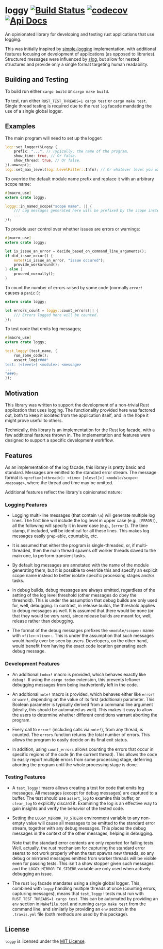 # loggy [![Build Status](https://api.travis-ci.org/orenbenkiki/loggy.svg?branch=master)](https://travis-ci.org/orenbenkiki/loggy) [![codecov](https://codecov.io/gh/orenbenkiki/loggy/branch/master/graph/badge.svg)](https://codecov.io/gh/orenbenkiki/loggy) [![Api Docs](https://docs.rs/loggy/badge.svg)](https://docs.rs/crate/loggy)

An opinionated library for developing and testing rust applications that use logging.

This was initially inspired by [simple-logging](https://github.com/Ereski/simple-logging) implementation, with
additional features focusing on development of applications (as opposed to libraries). Structured messages were
influenced by [slog](https://github.com/slog-rs/slog), but allow for nested structures and provide only a single format
targeting human readability.

## Building and Testing

To build run either `cargo build` or `cargo make build`.

To test, run either `RUST_TEST_THREADS=1 cargo test` or `cargo make test`. Single thread testing is required due to the
rust `log` facade mandating the use of a single global logger.

## Examples

The main program will need to set up the logger:

```rust
log::set_logger(&Loggy {
    prefix: "...", // Typically, the name of the program.
    show_time: true, // Or false.
    show_thread: true, // Or false.
}).unwrap();
log::set_max_level(log::LevelFilter::Info); // Or whatever level you want.
```

To override the default module name prefix and replace it with an arbitrary scope name:

```rust
#[macro_use]
extern crate loggy;

loggy::in_named_scope("scope name", || {
    /// Log messages generated here will be prefixed by the scope instead of the module name.
    ...
});
```

To provide user control over whether issues are errors or warnings:

```rust
#[macro_use]
extern crate loggy;

let is_issue_an_error = decide_based_on_command_line_arguments();
if did_issue_occur() {
    note!(is_issue_an_error, "issue occured");
    provide_workaround();
} else {
    proceed_normally();
}
```

To count the number of errors raised by some code (normally `error!` causes a `panic!`):

```rust
extern crate loggy;

let errors_count = loggy::count_errors(|| {
    /// Errors logged here will be counted.
});
```

To test code that emits log messages;

```rust
#[macro_use]
extern crate loggy;

test_loggy!(test_name, {
    run_some_code();
    assert_log(r###"
test: [<level>] <module>: <message>
...
"###);
});

```

## Motivation

This library was written to support the development of a non-trivial Rust application that uses logging. The
functionality provided here was factored out, both to keep it isolated from the application itself, and in the hope it
might prove useful to others.

Technically, this library is an implementation for the Rust log facade, with a few additional features thrown in. The
implementation and features were designed to support a specific development workflow.

## Features

As an implementation of the log facade, this library is pretty basic and standard. Messages are emitted to the standard
error stream. The message format is `<prefix>[<thread>]: <time> [<level]>] <module/scope>: <message>`, where the thread
and time may be omitted.

Additional features reflect the library's opinionated nature:

### Logging Features

* Logging multi-line messages (that contain `\n`) will generate multiple log lines. The first line will include the log
  level in upper case (e.g., `[ERROR]`), all the following will specify it in lower case (e.g., `[error]`). The time
  stamp, if included, will be identical for all these lines. This makes log messages easily `grep`-able, countable, etc.

* It is assumed that either the program is single-threaded, or, if multi-threaded, then the main thread spawns off
  worker threads slaved to the main one, to perform transient tasks.

* By default log messages are annotated with the name of the module generating them, but it is possible to override this
  and specify an explicit scope name instead to better isolate specific processing stages and/or tasks.

* In debug builds, debug messages are always emitted, regardless of the setting of the log level threshold (other
  messages do obey the threshold). This is under the assumption that debug builds are only used for, well, debugging. In
  contrast, in release builds, the threshold applies to debug messages as well. It is assumed that there would be none
  (or that they would be very rare), since release builds are meant for, well, release rather than debugging.

* The format of the debug messages prefixes the `<module/scope>:` name with `<file>:<line>:`. This is under the
  assumption that such messages would hardly ever be seen by users. Developers, on the other hand, would benefit from
  having the exact code location generating each debug message.

### Development Features

* An additional `todox!` macro is provided, which behaves exactly like `debug!`. If using the `cargo todox` extension,
  this prevents leftover debugging messages from being inadvertently left in the code.

* An additional `note!` macro is provided, which behaves either like `error!` or `warn!`, depending on the value of its
  first (additional) parameter. This Boolean parameter is typically derived from a command line argument (ideally, this
  should be automated as well). This makes it easy to allow the users to determine whether different conditions warrant
  aborting the program.

* Every call to `error!` (including calls via `note!`), from any thread, is counted. The `errors` function returns the
  total number of errors. This allows the program to easily decide on its final exit status.

* In addition, using `count_errors` allows counting the errors that occur in specific regions of the code (in the
  current thread). This allows the code to easily report multiple errors from some processing stage, deferring aborting
  the program until the whole processing stage is done.

### Testing Features

* A `test_loggy!` macro allows creating a test for code that emits log messages. All messages (except for debug
  messages) are captured to a buffer. The test should use `assert_log` to examine this buffer, or `clear_log` to
  explicitly discard it. Examining the log is an effective way to gain insights and verify the behavior of the tested
  code.

* Setting the `LOGGY_MIRROR_TO_STDERR` environment variable to any non-empty value will cause all messages to be emitted
  to the standard error stream, together with any debug messages. This places the debug messages in the context of the
  other messages, helping in debugging.

  Note that the standard error contents are only reported for failing tests. Well, actually, the rust mechanism for
  capturing the standard error seems to not work properly when the test spawns new threads, so any debug or mirrored
  messages emitted from worker threads will be visible even for passing tests. This isn't a show stopper given such
  messages and the `LOGGY_MIRROR_TO_STDERR` variable are only used when actively debugging an issue.

* The rust `log` facade mandates using a single global logger. This, combined with `loggy` handling multiple threads at
  once (counting errors, capturing messages), means that `test_loggy!` tests must run with `RUST_TEST_THREADS=1 cargo
  test`. This can be automated by providing an `env` section in `Makefile.toml` and running `cargo make test` from the
  command line, and similarly by providing an `env` section in the `.travis.yml` file (both methods are used by this
  package).

## License

`loggy` is licensed under the [MIT License](LICENSE.txt).
